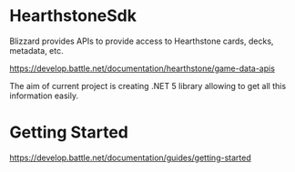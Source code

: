 # HearthstoneSdk

Blizzard provides APIs to provide access to Hearthstone cards, decks, metadata, etc.

https://develop.battle.net/documentation/hearthstone/game-data-apis

The aim of current project is creating .NET 5 library allowing to get all this information easily.


# Getting Started

https://develop.battle.net/documentation/guides/getting-started
